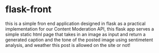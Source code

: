 # flask-front

this is a simple fron end application designed in flask as a practical implementation for our Content Moderation API, this flask app serves a simple static html page that takes in an image as input and return a generated caption and the tone of the posted image using sentimetent analysis, and weather this post is allowed on the site or not!
